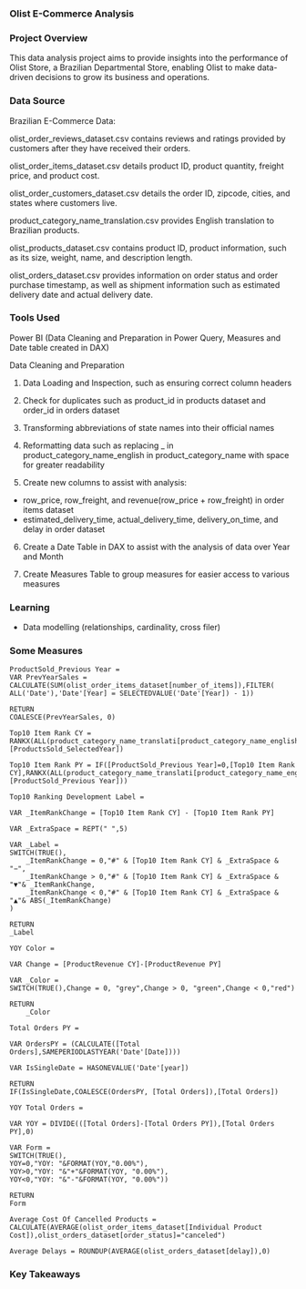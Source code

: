 ### Olist E-Commerce Analysis

### Project Overview

This data analysis project aims to provide insights into the performance of Olist Store, a Brazilian Departmental Store, enabling Olist to make data-driven decisions to grow its business and operations.

### Data Source
Brazilian E-Commerce Data: 

olist_order_reviews_dataset.csv contains reviews and ratings provided by customers after they have received their orders.

olist_order_items_dataset.csv details product ID, product quantity, freight price, and product cost.

olist_order_customers_dataset.csv details the order ID, zipcode, cities, and states where customers live.

product_category_name_translation.csv provides English translation to Brazilian products.

olist_products_dataset.csv contains product ID, product information, such as its size, weight, name, and description length.

olist_orders_dataset.csv provides information on order status and order purchase timestamp, as well as shipment information such as estimated delivery date and actual delivery date.

### Tools Used
Power BI (Data Cleaning and Preparation in Power Query, Measures and Date table created in DAX)

Data Cleaning and Preparation
1. Data Loading and Inspection, such as ensuring correct column headers
   
2. Check for duplicates such as product_id in products dataset and order_id in orders dataset
   
3. Transforming abbreviations of state names into their official names

4. Reformatting data such as replacing _ in product_category_name_english in product_category_name with space for greater readability
   
5. Create new columns to assist with analysis:
- row_price, row_freight, and revenue(row_price + row_freight) in order items dataset
- estimated_delivery_time, actual_delivery_time, delivery_on_time, and delay in order dataset
    
6. Create a Date Table in DAX to assist with the analysis of data over Year and Month

7. Create Measures Table to group measures for easier access to various measures

### Learning
- Data modelling (relationships, cardinality, cross filer)

### Some Measures

```
ProductSold_Previous Year = 
VAR PrevYearSales = CALCULATE(SUM(olist_order_items_dataset[number_of_items]),FILTER( ALL('Date'),'Date'[Year] = SELECTEDVALUE('Date'[Year]) - 1))

RETURN
COALESCE(PrevYearSales, 0)
```

```
Top10 Item Rank CY = RANKX(ALL(product_category_name_translati[product_category_name_english]),[ProductsSold_SelectedYear])
```

``` 
Top10 Item Rank PY = IF([ProductSold_Previous Year]=0,[Top10 Item Rank CY],RANKX(ALL(product_category_name_translati[product_category_name_english]),[ProductSold_Previous Year]))
```

```
Top10 Ranking Development Label = 

VAR _ItemRankChange = [Top10 Item Rank CY] - [Top10 Item Rank PY]

VAR _ExtraSpace = REPT("‏‏‎ ‎",5)

VAR _Label =
SWITCH(TRUE(),
    _ItemRankChange = 0,"#" & [Top10 Item Rank CY] & _ExtraSpace & "−",
    _ItemRankChange > 0,"#" & [Top10 Item Rank CY] & _ExtraSpace & "▼"& _ItemRankChange,
    _ItemRankChange < 0,"#" & [Top10 Item Rank CY] & _ExtraSpace & "▲"& ABS(_ItemRankChange)
)

RETURN
_Label
```

```   
YOY Color = 

VAR Change = [ProductRevenue CY]-[ProductRevenue PY]

VAR _Color =
SWITCH(TRUE(),Change = 0, "grey",Change > 0, "green",Change < 0,"red")

RETURN
    _Color
```

```    
Total Orders PY = 

VAR OrdersPY = (CALCULATE([Total Orders],SAMEPERIODLASTYEAR('Date'[Date])))

VAR IsSingleDate = HASONEVALUE('Date'[year])

RETURN
IF(IsSingleDate,COALESCE(OrdersPY, [Total Orders]),[Total Orders])
```

```
YOY Total Orders = 

VAR YOY = DIVIDE(([Total Orders]-[Total Orders PY]),[Total Orders PY],0)

VAR Form =
SWITCH(TRUE(),
YOY=0,"YOY: "&FORMAT(YOY,"0.00%"),
YOY>0,"YOY: "&"+"&FORMAT(YOY, "0.00%"),
YOY<0,"YOY: "&"-"&FORMAT(YOY, "0.00%"))

RETURN
Form
```

```
Average Cost Of Cancelled Products = CALCULATE(AVERAGE(olist_order_items_dataset[Individual Product Cost]),olist_orders_dataset[order_status]="canceled")
```

```
Average Delays = ROUNDUP(AVERAGE(olist_orders_dataset[delay]),0)
```

### Key Takeaways
